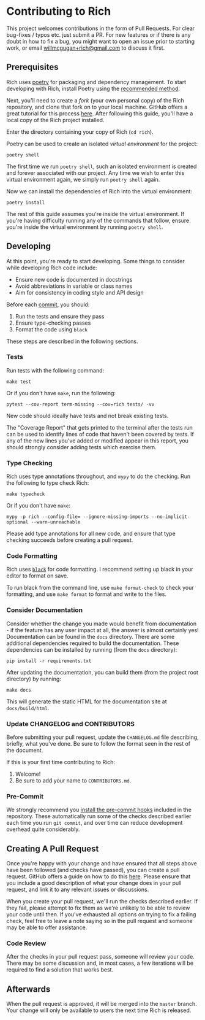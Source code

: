 # Contributing to Rich

This project welcomes contributions in the form of Pull Requests.
For clear bug-fixes / typos etc. just submit a PR.
For new features or if there is any doubt in how to fix a bug, you might want
to open an issue prior to starting work, or email willmcgugan+rich@gmail.com
to discuss it first.

## Prerequisites

Rich uses [poetry](https://python-poetry.org/docs/) for packaging and
dependency management. To start developing with Rich, install Poetry
using the [recommended method](https://python-poetry.org/docs/#installation).

Next, you'll need to create a _fork_ (your own personal copy) of the Rich repository, and clone that fork 
on to your local machine. GitHub offers a great tutorial for this process [here](https://docs.github.com/en/get-started/quickstart/fork-a-repo).
After following this guide, you'll have a local copy of the Rich project installed.

Enter the directory containing your copy of Rich (`cd rich`).

Poetry can be used to create an isolated _virtual environment_ for the project:

```
poetry shell
```

The first time we run `poetry shell`, such an isolated environment is created and forever associated with our project.
Any time we wish to enter this virtual environment again, we simply run `poetry shell` again.

Now we can install the dependencies of Rich into the virtual environment:

```
poetry install
```

The rest of this guide assumes you're inside the virtual environment.
If you're having difficulty running any of the commands that follow,
ensure you're inside the virtual environment by running `poetry shell`.

## Developing

At this point, you're ready to start developing.
Some things to consider while developing Rich code include:

* Ensure new code is documented in docstrings
* Avoid abbreviations in variable or class names
* Aim for consistency in coding style and API design

Before each [commit](https://github.com/git-guides/git-commit), you should:

1. Run the tests and ensure they pass
2. Ensure type-checking passes
3. Format the code using `black`

These steps are described in the following sections.

### Tests

Run tests with the following command:

```
make test
```

Or if you don't have `make`, run the following:

```
pytest --cov-report term-missing --cov=rich tests/ -vv
```

New code should ideally have tests and not break existing tests.

The "Coverage Report" that gets printed to the terminal after the tests run can be used
to identify lines of code that haven't been covered by tests.
If any of the new lines you've added or modified appear in this report, you should strongly consider adding tests which exercise them.

### Type Checking

Rich uses type annotations throughout, and `mypy` to do the checking.
Run the following to type check Rich:

```
make typecheck
```

Or if you don't have `make`:

```
mypy -p rich --config-file= --ignore-missing-imports --no-implicit-optional --warn-unreachable
```

Please add type annotations for all new code, and ensure that type checking succeeds before creating a pull request.

### Code Formatting

Rich uses [`black`](https://github.com/psf/black) for code formatting.
I recommend setting up black in your editor to format on save.

To run black from the command line, use `make format-check` to check your formatting,
and use `make format` to format and write to the files.

### Consider Documentation

Consider whether the change you made would benefit from documentation - if the feature has any user impact at all, the answer is almost certainly yes!
Documentation can be found in the `docs` directory.
There are some additional dependencies required to build the documentation. 
These dependencies can be installed by running (from the `docs` directory):

```
pip install -r requirements.txt
```

After updating the documentation, you can build them (from the project root directory) by running:

```
make docs
```

This will generate the static HTML for the documentation site at `docs/build/html`.

### Update CHANGELOG and CONTRIBUTORS

Before submitting your pull request, update the `CHANGELOG.md` file describing, briefly, what you've done.
Be sure to follow the format seen in the rest of the document.

If this is your first time contributing to Rich:

1. Welcome!
2. Be sure to add your name to `CONTRIBUTORS.md`.

### Pre-Commit

We strongly recommend you [install the pre-commit hooks](https://pre-commit.com/#installation) included in the repository.
These automatically run some of the checks described earlier each time you run `git commit`,
and over time can reduce development overhead quite considerably.

## Creating A Pull Request

Once you're happy with your change and have ensured that all steps above have been followed (and checks have passed), you can create a pull request.
GitHub offers a guide on how to do this [here](https://docs.github.com/en/pull-requests/collaborating-with-pull-requests/proposing-changes-to-your-work-with-pull-requests/creating-a-pull-request-from-a-fork).
Please ensure that you include a good description of what your change does in your pull request, and link it to any relevant issues or discussions.

When you create your pull request, we'll run the checks described earlier. If they fail, please attempt to fix them as we're unlikely to be able to review your code until then.
If you've exhausted all options on trying to fix a failing check, feel free to leave a note saying so in the pull request and someone may be able to offer assistance.

### Code Review

After the checks in your pull request pass, someone will review your code.
There may be some discussion and, in most cases, a few iterations will be required to find a solution that works best.

## Afterwards

When the pull request is approved, it will be merged into the `master` branch.
Your change will only be available to users the next time Rich is released. 
